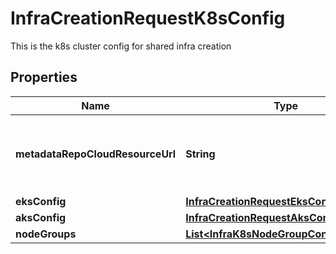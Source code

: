 

# InfraCreationRequestK8sConfig

This is the k8s cluster config for shared infra creation

## Properties

Name | Type | Description | Notes
------------ | ------------- | ------------- | -------------
**metadataRepoCloudResourceUrl** | **String** | EC2 Repo to be used while creating infra deployment |  [optional]
**eksConfig** | [**InfraCreationRequestEksConfig**](InfraCreationRequestEksConfig.md) |  |  [optional]
**aksConfig** | [**InfraCreationRequestAksConfig**](InfraCreationRequestAksConfig.md) |  |  [optional]
**nodeGroups** | [**List&lt;InfraK8sNodeGroupConfigPayload&gt;**](InfraK8sNodeGroupConfigPayload.md) |  |  [optional]



